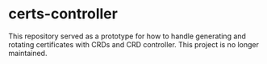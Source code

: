 # certs-controller

This repository served as a prototype for how to handle generating and rotating certificates with CRDs and CRD controller. This project is no longer maintained.
